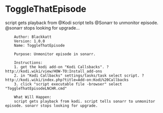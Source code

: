 # ToggleThatEpisode
script gets playback from @Kodi script tells @Sonarr to unmonitor episode. @sonarr stops looking for upgrade...

		Author: Blackkatt
		Version: 1.0.0
		Name: ToggleThatEpisode
		
		Purpose: Unmonitor episode in sonarr.
		
		Instructions:
		1. get the kodi add-on "Kodi Callsbacks". ? http://kodi.wiki/view/HOW-TO:Install_add-ons
		2. in "Kodi Callbacks" settings/tasks/task select script. ? http://kodi.wiki/index.php?title=Add-on:Kodi%20Callbacks
		3. click "script executable file -browser" select "ToggleThatEpisodeLNCHR.cmd"
		
		What Will Happen:
		script gets playback from kodi. script tells sonarr to unmonitor episode. sonarr stops looking for upgrade.
